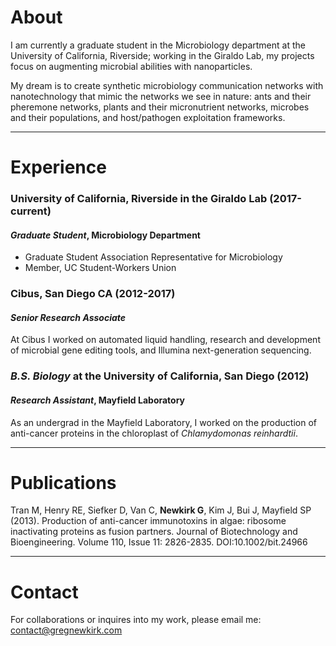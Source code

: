 # About
I am currently a graduate student in the Microbiology department at the University of California, Riverside; working in the Giraldo Lab, my projects focus on augmenting microbial abilities with nanoparticles. 

My dream is to create synthetic microbiology communication networks with nanotechnology that mimic the networks we see in nature: ants and their pheremone networks, plants and their micronutrient networks, microbes and their populations, and host/pathogen exploitation frameworks.

---

# Experience
### University of California, Riverside in the Giraldo Lab (2017-current)  
#### _Graduate Student_, Microbiology Department  
- Graduate Student Association Representative for Microbiology  
- Member, UC Student-Workers Union  

### Cibus, San Diego CA (2012-2017)  
#### _Senior Research Associate_  
  At Cibus I worked on automated liquid handling, research and development of microbial gene editing tools, and Illumina next-generation sequencing.   

### _B.S. Biology_ at the University of California, San Diego (2012)  
#### _Research Assistant_, Mayfield Laboratory  
  As an undergrad in the Mayfield Laboratory, I worked on the production of anti-cancer proteins in the chloroplast of _Chlamydomonas reinhardtii_.  

---

# Publications

Tran M, Henry RE, Siefker D, Van C, **Newkirk G**, Kim J, Bui J, Mayfield SP (2013). Production of anti-cancer immunotoxins in algae: ribosome inactivating proteins as fusion partners. Journal of Biotechnology and Bioengineering. Volume 110, Issue 11: 2826-2835. DOI:10.1002/bit.24966

---

# Contact

For collaborations or inquires into my work, please email me: contact@gregnewkirk.com
